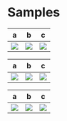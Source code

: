 # Samples

a | b | c
---|---|---
![](https://github.com/muabe/Samples/blob/master/images/3D_Flip.gif) | ![](https://github.com/muabe/Samples/blob/master/images/3D_Flip.gif) | ![](https://github.com/muabe/Samples/blob/master/images/3D_Flip.gif)

a | b | c
---|---|---
![](https://github.com/muabe/Samples/blob/master/images/3D_Flip.gif) | ![](https://github.com/muabe/Samples/blob/master/images/3D_Flip.gif) | ![](https://github.com/muabe/Samples/blob/master/images/3D_Flip.gif)

a | b | c
---|---|---
![](https://github.com/muabe/Samples/blob/master/images/3D_Flip.gif) | ![](https://github.com/muabe/Samples/blob/master/images/3D_Flip.gif) | ![](https://github.com/muabe/Samples/blob/master/images/3D_Flip.gif)
